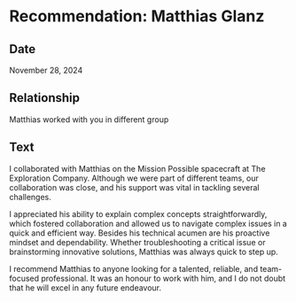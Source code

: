 # Recommendation: Matthias Glanz

## Date

November 28, 2024

## Relationship

Matthias worked with you in different group

## Text

I collaborated with Matthias on the Mission Possible spacecraft at The Exploration Company. Although we were part of different teams, our collaboration was close, and his support was vital in tackling several challenges.

I appreciated his ability to explain complex concepts straightforwardly, which fostered collaboration and allowed us to navigate complex issues in a quick and efficient way. Besides his technical acumen are his proactive mindset and dependability. Whether troubleshooting a critical issue or brainstorming innovative solutions, Matthias was always quick to step up.

I recommend Matthias to anyone looking for a talented, reliable, and team-focused professional. It was an honour to work with him, and I do not doubt that he will excel in any future endeavour.
